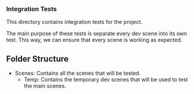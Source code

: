 ### Integration Tests

This directory contains integration tests for the project.

The main purpose of these tests is separate every dev scene into its own test. This way, we can ensure that every scene is working as expected.

## Folder Structure

-  Scenes: Contains all the scenes that will be tested.
    - Temp: Contains the temporary dev scenes that will be used to test the main scenes.